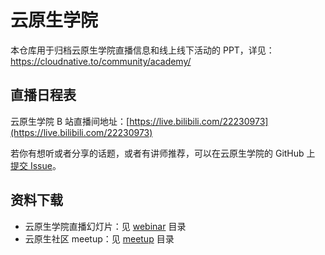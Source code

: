 # 云原生学院

本仓库用于归档云原生学院直播信息和线上线下活动的 PPT，详见：<https://cloudnative.to/community/academy/>

## 直播日程表

云原生学院 B 站直播间地址：[https://live.bilibili.com/22230973](https://live.bilibili.com/22230973)

若你有想听或者分享的话题，或者有讲师推荐，可以在云原生学院的 GitHub 上 [提交 Issue](https://github.com/cloudnativeto/academy/issues/new)。

## 资料下载

- 云原生学院直播幻灯片：见 [webinar](https://github.com/cloudnativeto/academy/tree/master/webinar/) 目录
- 云原生社区 meetup：见 [meetup](./meetup/) 目录



